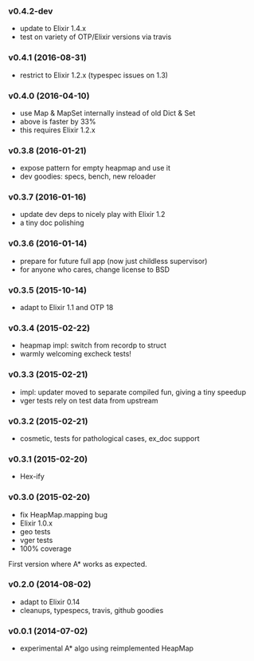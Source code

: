 ### v0.4.2-dev

* update to Elixir 1.4.x
* test on variety of OTP/Elixir versions via travis

### v0.4.1 (2016-08-31)

* restrict to Elixir 1.2.x (typespec issues on 1.3)

### v0.4.0 (2016-04-10)

* use Map & MapSet internally instead of old Dict & Set
* above is faster by 33%
* this requires Elixir 1.2.x

### v0.3.8 (2016-01-21)

* expose pattern for empty heapmap and use it
* dev goodies: specs, bench, new reloader

### v0.3.7 (2016-01-16)

* update dev deps to nicely play with Elixir 1.2
* a tiny doc polishing

### v0.3.6 (2016-01-14)

* prepare for future full app (now just childless supervisor)
* for anyone who cares, change license to BSD

### v0.3.5 (2015-10-14)

* adapt to Elixir 1.1 and OTP 18

### v0.3.4 (2015-02-22)
* heapmap impl: switch from recordp to struct
* warmly welcoming excheck tests!

### v0.3.3 (2015-02-21)
* impl: updater moved to separate compiled fun, giving a tiny speedup
* vger tests rely on test data from upstream

### v0.3.2 (2015-02-21)
* cosmetic, tests for pathological cases, ex_doc support

### v0.3.1 (2015-02-20)
* Hex-ify

### v0.3.0 (2015-02-20)
* fix HeapMap.mapping bug
* Elixir 1.0.x
* geo tests
* vger tests
* 100% coverage

First version where A* works as expected.

### v0.2.0 (2014-08-02)
* adapt to Elixir 0.14
* cleanups, typespecs, travis, github goodies

### v0.0.1 (2014-07-02)
* experimental A* algo using reimplemented HeapMap
